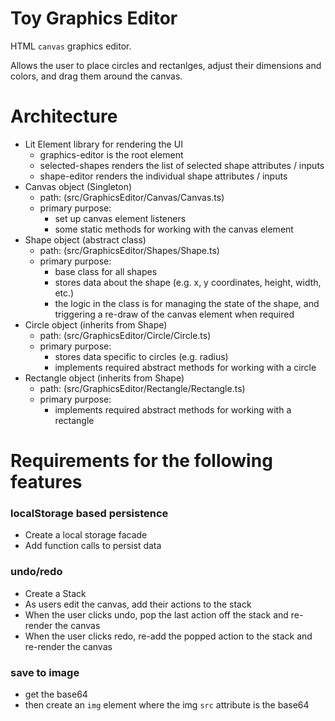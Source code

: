 # Toy Graphics Editor

HTML `canvas` graphics editor.

Allows the user to place circles and rectanlges, adjust their 
dimensions and colors, and drag them around the canvas.

# Architecture

- Lit Element library for rendering the UI
    - graphics-editor is the root element
    - selected-shapes renders the list of selected shape attributes / inputs
    - shape-editor renders the individual shape attributes / inputs
- Canvas object (Singleton)
    - path: (src/GraphicsEditor/Canvas/Canvas.ts)
    - primary purpose: 
        - set up canvas element listeners
        - some static methods for working with the canvas element
- Shape object (abstract class)
    - path: (src/GraphicsEditor/Shapes/Shape.ts)
    - primary purpose: 
        - base class for all shapes
        - stores data about the shape (e.g. x, y coordinates, height, width, etc.)
        - the logic in the class is for managing the state of the shape, and 
          triggering a re-draw of the canvas element when required
- Circle object (inherits from Shape)
    - path: (src/GraphicsEditor/Circle/Circle.ts)
    - primary purpose: 
        - stores data specific to circles (e.g. radius)
        - implements required abstract methods for working with a circle
- Rectangle object (inherits from Shape)
    - path: (src/GraphicsEditor/Rectangle/Rectangle.ts)
    - primary purpose: 
        - implements required abstract methods for working with a rectangle

# Requirements for the following features

### localStorage based persistence

- Create a local storage facade
- Add function calls to persist data 

### undo/redo

- Create a Stack
- As users edit the canvas, add their actions to the stack
- When the user clicks undo, pop the last action off the stack and re-render the canvas
- When the user clicks redo, re-add the popped action to the stack and re-render the canvas

### save to image

- get the base64
- then create an `img` element where the img `src` attribute is the base64